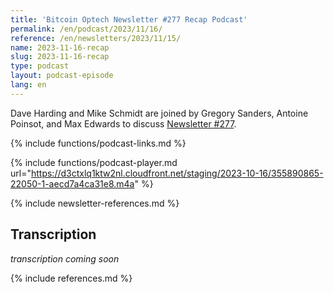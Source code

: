 ```yaml
---
title: 'Bitcoin Optech Newsletter #277 Recap Podcast'
permalink: /en/podcast/2023/11/16/
reference: /en/newsletters/2023/11/15/
name: 2023-11-16-recap
slug: 2023-11-16-recap
type: podcast
layout: podcast-episode
lang: en
---
```

Dave Harding and Mike Schmidt are joined by Gregory Sanders, Antoine Poinsot,
and Max Edwards to discuss [Newsletter #277]({{page.reference}}).

{% include functions/podcast-links.md %}

{% include functions/podcast-player.md url="https://d3ctxlq1ktw2nl.cloudfront.net/staging/2023-10-16/355890865-22050-1-aecd7a4ca31e8.m4a" %}

{% include newsletter-references.md %}

## Transcription

_transcription coming soon_

{% include references.md %}
